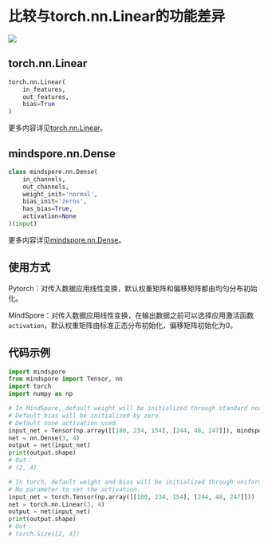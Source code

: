 # 比较与torch.nn.Linear的功能差异

<a href="https://gitee.com/mindspore/docs/blob/master/docs/mindspore/source_zh_cn/note/api_mapping/pytorch_diff/Dense.md" target="_blank"><img src="https://mindspore-website.obs.cn-north-4.myhuaweicloud.com/website-images/master/resource/_static/logo_source.png"></a>

## torch.nn.Linear

```python
torch.nn.Linear(
    in_features,
    out_features,
    bias=True
)
```

更多内容详见[torch.nn.Linear](https://pytorch.org/docs/1.5.0/nn.html#torch.nn.Linear)。

## mindspore.nn.Dense

```python
class mindspore.nn.Dense(
    in_channels,
    out_channels,
    weight_init='normal',
    bias_init='zeros',
    has_bias=True,
    activation=None
)(input)
```

更多内容详见[mindspore.nn.Dense](https://mindspore.cn/docs/zh-CN/master/api_python/nn/mindspore.nn.Dense.html#mindspore.nn.Dense)。

## 使用方式

Pytorch：对传入数据应用线性变换，默认权重矩阵和偏移矩阵都由均匀分布初始化。

MindSpore：对传入数据应用线性变换，在输出数据之前可以选择应用激活函数`activation`，默认权重矩阵由标准正态分布初始化，偏移矩阵初始化为0。

## 代码示例

```python
import mindspore
from mindspore import Tensor, nn
import torch
import numpy as np

# In MindSpore, default weight will be initialized through standard normal distribution.
# Default bias will be initialized by zero.
# Default none activation used.
input_net = Tensor(np.array([[180, 234, 154], [244, 48, 247]]), mindspore.float32)
net = nn.Dense(3, 4)
output = net(input_net)
print(output.shape)
# Out：
# (2, 4)

# In torch, default weight and bias will be initialized through uniform distribution.
# No parameter to set the activation.
input_net = torch.Tensor(np.array([[180, 234, 154], [244, 48, 247]]))
net = torch.nn.Linear(3, 4)
output = net(input_net)
print(output.shape)
# Out：
# torch.Size([2, 4])
```